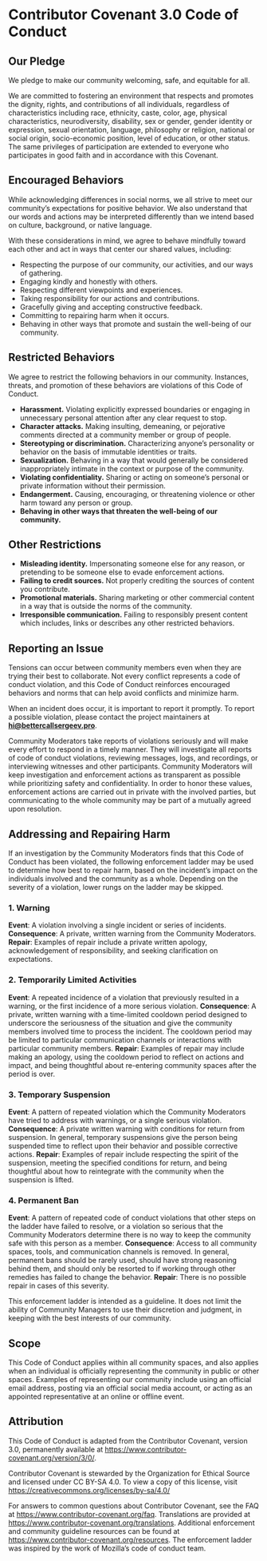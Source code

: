 # Contributor Covenant 3.0 Code of Conduct

## Our Pledge

We pledge to make our community welcoming, safe, and equitable for all.

We are committed to fostering an environment that respects and promotes the dignity, rights, and contributions of all individuals, regardless of characteristics including race, ethnicity, caste, color, age, physical characteristics, neurodiversity, disability, sex or gender, gender identity or expression, sexual orientation, language, philosophy or religion, national or social origin, socio-economic position, level of education, or other status. The same privileges of participation are extended to everyone who participates in good faith and in accordance with this Covenant.

## Encouraged Behaviors

While acknowledging differences in social norms, we all strive to meet our community’s expectations for positive behavior. We also understand that our words and actions may be interpreted differently than we intend based on culture, background, or native language.

With these considerations in mind, we agree to behave mindfully toward each other and act in ways that center our shared values, including:

- Respecting the purpose of our community, our activities, and our ways of gathering.
- Engaging kindly and honestly with others.
- Respecting different viewpoints and experiences.
- Taking responsibility for our actions and contributions.
- Gracefully giving and accepting constructive feedback.
- Committing to repairing harm when it occurs.
- Behaving in other ways that promote and sustain the well-being of our community.

## Restricted Behaviors

We agree to restrict the following behaviors in our community. Instances, threats, and promotion of these behaviors are violations of this Code of Conduct.

- **Harassment.** Violating explicitly expressed boundaries or engaging in unnecessary personal attention after any clear request to stop.
- **Character attacks.** Making insulting, demeaning, or pejorative comments directed at a community member or group of people.
- **Stereotyping or discrimination.** Characterizing anyone’s personality or behavior on the basis of immutable identities or traits.
- **Sexualization.** Behaving in a way that would generally be considered inappropriately intimate in the context or purpose of the community.
- **Violating confidentiality.** Sharing or acting on someone’s personal or private information without their permission.
- **Endangerment.** Causing, encouraging, or threatening violence or other harm toward any person or group.
- **Behaving in other ways that threaten the well-being of our community.**

## Other Restrictions

- **Misleading identity.** Impersonating someone else for any reason, or pretending to be someone else to evade enforcement actions.
- **Failing to credit sources.** Not properly crediting the sources of content you contribute.
- **Promotional materials.** Sharing marketing or other commercial content in a way that is outside the norms of the community.
- **Irresponsible communication.** Failing to responsibly present content which includes, links or describes any other restricted behaviors.

## Reporting an Issue

Tensions can occur between community members even when they are trying their best to collaborate. Not every conflict represents a code of conduct violation, and this Code of Conduct reinforces encouraged behaviors and norms that can help avoid conflicts and minimize harm.

When an incident does occur, it is important to report it promptly. To report a possible violation, please contact the project maintainers at **hi@bettercallsergeev.pro**.

Community Moderators take reports of violations seriously and will make every effort to respond in a timely manner. They will investigate all reports of code of conduct violations, reviewing messages, logs, and recordings, or interviewing witnesses and other participants. Community Moderators will keep investigation and enforcement actions as transparent as possible while prioritizing safety and confidentiality. In order to honor these values, enforcement actions are carried out in private with the involved parties, but communicating to the whole community may be part of a mutually agreed upon resolution.

## Addressing and Repairing Harm

If an investigation by the Community Moderators finds that this Code of Conduct has been violated, the following enforcement ladder may be used to determine how best to repair harm, based on the incident’s impact on the individuals involved and the community as a whole. Depending on the severity of a violation, lower rungs on the ladder may be skipped.

### 1. Warning
**Event**: A violation involving a single incident or series of incidents.
**Consequence**: A private, written warning from the Community Moderators.
**Repair**: Examples of repair include a private written apology, acknowledgement of responsibility, and seeking clarification on expectations.

### 2. Temporarily Limited Activities
**Event**: A repeated incidence of a violation that previously resulted in a warning, or the first incidence of a more serious violation.
**Consequence**: A private, written warning with a time-limited cooldown period designed to underscore the seriousness of the situation and give the community members involved time to process the incident. The cooldown period may be limited to particular communication channels or interactions with particular community members.
**Repair**: Examples of repair may include making an apology, using the cooldown period to reflect on actions and impact, and being thoughtful about re-entering community spaces after the period is over.

### 3. Temporary Suspension
**Event**: A pattern of repeated violation which the Community Moderators have tried to address with warnings, or a single serious violation.
**Consequence**: A private written warning with conditions for return from suspension. In general, temporary suspensions give the person being suspended time to reflect upon their behavior and possible corrective actions.
**Repair**: Examples of repair include respecting the spirit of the suspension, meeting the specified conditions for return, and being thoughtful about how to reintegrate with the community when the suspension is lifted.

### 4. Permanent Ban
**Event**: A pattern of repeated code of conduct violations that other steps on the ladder have failed to resolve, or a violation so serious that the Community Moderators determine there is no way to keep the community safe with this person as a member.
**Consequence**: Access to all community spaces, tools, and communication channels is removed. In general, permanent bans should be rarely used, should have strong reasoning behind them, and should only be resorted to if working through other remedies has failed to change the behavior.
**Repair**: There is no possible repair in cases of this severity.

This enforcement ladder is intended as a guideline. It does not limit the ability of Community Managers to use their discretion and judgment, in keeping with the best interests of our community.

## Scope

This Code of Conduct applies within all community spaces, and also applies when an individual is officially representing the community in public or other spaces. Examples of representing our community include using an official email address, posting via an official social media account, or acting as an appointed representative at an online or offline event.

## Attribution

This Code of Conduct is adapted from the Contributor Covenant, version 3.0, permanently available at https://www.contributor-covenant.org/version/3/0/.

Contributor Covenant is stewarded by the Organization for Ethical Source and licensed under CC BY-SA 4.0. To view a copy of this license, visit https://creativecommons.org/licenses/by-sa/4.0/

For answers to common questions about Contributor Covenant, see the FAQ at https://www.contributor-covenant.org/faq. Translations are provided at https://www.contributor-covenant.org/translations. Additional enforcement and community guideline resources can be found at https://www.contributor-covenant.org/resources. The enforcement ladder was inspired by the work of Mozilla’s code of conduct team.
